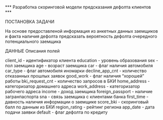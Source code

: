 *** Разработка скоринговой модели предсказания дефолта клиентов ***

ПОСТАНОВКА ЗАДАЧИ

На основе предоставленой информация из анкетных данных заемщиков и факта наличия дефолта предсказать вероятность дефолта очередного потенциального заемщика

ДАННЫЕ 
Описания полей

client_id - идентификатор клиента
education - уровень образования
sex - пол заемщика
age - возраст заемщика
car - флаг наличия автомобиля
car_type - флаг автомобиля иномарки
decline_app_cnt - количество отказанных прошлых заявок
good_work - флаг наличия “хорошей” работы
bki_request_cnt - количество запросов в БКИ
home_address - категоризатор домашнего адреса
work_address - категоризатор рабочего адреса
income - доход заемщика
foreign_passport - наличие загранпаспорта
sna - связь заемщика с клиентами банка
first_time - давность наличия информации о заемщике
score_bki - скоринговый балл по данным из БКИ
region_rating - рейтинг региона
app_date - дата подачи заявки
default - флаг дефолта по кредиту

